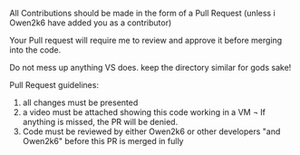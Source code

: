 All Contributions should be made in the form of a Pull Request
(unless i Owen2k6 have added you as a contributor)

Your Pull request will require me to review and approve it before merging into the code.

Do not mess up anything VS does. keep the directory similar for gods sake!

Pull Request guidelines:
1. all changes must be presented
2. a video must be attached showing this code working in a VM
   ¬ If anything is missed, the PR will be denied.
3. Code must be reviewed by either Owen2k6 or other developers "and Owen2k6" before this PR is merged in fully
